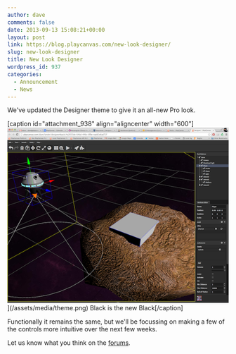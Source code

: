 ```yaml
---
author: dave
comments: false
date: 2013-09-13 15:08:21+00:00
layout: post
link: https://blog.playcanvas.com/new-look-designer/
slug: new-look-designer
title: New Look Designer
wordpress_id: 937
categories:
  - Announcement
  - News
---
```


We've updated the Designer theme to give it an all-new Pro look.

[caption id="attachment_938" align="aligncenter" width="600"]![The new Designer theme](/assets/media/theme.png)](/assets/media/theme.png) Black is the new Black[/caption]

Functionally it remains the same, but we'll be focussing on making a few of the controls more intuitive over the next few weeks.

Let us know what you think on the [forums](https://forum.playcanvas.com/t/new-designer-theme/88).
